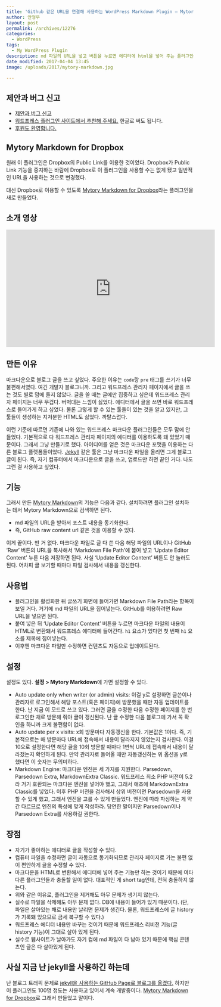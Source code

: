 ```yaml
---
title: 'Github 같은 URL을 연결해 사용하는 WordPress Markdown Plugin – Mytory Markdown'
author: 안형우
layout: post
permalink: /archives/12276
categories:
  - WordPress
tags:
  - My WordPress Plugin
description: md 파일의 URL을 넣고 버튼을 누르면 에디터에 html을 넣어 주는 플러그인이다. 자매품 Mytory Markdown for Dropbox도 있다.
date_modified: 2017-04-04 13:45
image: /uploads/2017/mytory-markdown.jpg

---
```


## 제안과 버그 신고

*   [제안과 버그 신고](https://github.com/mytory/mytory-markdown/issues)
*   [워드프레스 플러그인 사이트에서 추천해 주세요.][1] 한글로 써도 됩니다.
*   [후원도 환영합니다.][2]

## Mytory Markdown for Dropbox

원래 이 플러그인은 Dropbox의 Public Link를 이용한 것이었다. Dropbox가 Public Link 기능을 중지하는 바람에 Dropbox로 이 플러그인을 사용할 수는 없게 됐고 일반적인 URL을 사용하는 것으로 변경했다. 

대신 Dropbox로 이용할 수 있도록 [Mytory Markdown for Dropbox]라는 플러그인을 새로 만들었다.

## 소개 영상

<div class="video-container">
  <div class="video-container__inner">
  <iframe width="560" height="315" src="https://www.youtube.com/embed/wKcrIvlGVfo" frameborder="0" allowfullscreen></iframe>
  </div>
</div>

## 만든 이유

마크다운으로 블로그 글을 쓰고 싶었다. 주요한 이유는 `code`랑 `pre` 태그를 쓰기가 너무 불편해서였다. 여긴 개발자 블로그니까. 그리고 워드프레스 관리자 페이지에서 글을 쓰는 것도 별로 맘에 들지 않았다. 글을 쓸 때는 글에만 집중하고 싶은데 워드프레스 관리자 페이지는 너무 무겁다. 버벅대는 느낌이 싫었다. 에디터에서 글을 쓰면 바로 워드프레스로 들어가게 하고 싶었다. 물론 그렇게 할 수 있는 툴들이 있는 것을 알고 있지만, 그 툴들이 생성하는 지저분한 HTML도 싫었다. 까탈스럽다.

이런 기준에 따르면 기존에 나와 있는 워드프레스 마크다운 플러그인들은 모두 맘에 안 들었다. 기본적으로 다 워드프레스 관리자 페이지의 에디터를 이용하도록 돼 있었기 때문이다. 그래서 그냥 만들기로 했다. 아이디어를 얻은 것은 마크다운 포맷을 이용하는 다른 블로그 플랫폼들이었다. [Jekyll][3] 같은 툴은 그냥 마크다운 파일을 올리면 그게 블로그 글이 된다. 즉, 자기 컴퓨터에서 마크다운으로 글을 쓰고, 업로드만 하면 끝인 거다. 나도 그런 걸 사용하고 싶었다.

## 기능

그래서 만든 [Mytory Markdown][4]의 기능은 다음과 같다. 설치하려면 플러그인 설치하는 데서 Mytory Markdown으로 검색하면 된다.

* md 파일의 URL을 받아서 포스트 내용을 동기화한다.
* 즉, GitHub raw content url 같은 것을 이용할 수 있다.

이게 끝이다. 딴 거 없다. 마크다운 파일로 글 다 쓴 다음 해당 파일의 URL이나 GitHub ‘Raw’ 버튼의 URL을 복사해서 ‘Markdown File Path’에 붙여 넣고 ‘Update Editor Content’ 누른 다음 저장하면 된다. 사실 ‘Update Editor Content’ 버튼도 안 눌러도 된다. 어차피 글 보기할 때마다 파일 검사해서 내용을 갱신한다.

## 사용법

- 플러그인을 활성화한 뒤 글쓰기 화면에 들어가면 Markdown File Path라는 항목이 보일 거다. 거기에 md 파일의 URL을  집어넣는다. GitHub를 이용하려면 Raw URL을 넣으면 된다. 
- 붙여 넣은 뒤 ‘Update Editor Content’ 버튼을 누르면 마크다운 파일의 내용이 HTML로 변환돼서 워드프레스 에디터에 들어간다. `h1` 요소가 있다면 첫 번째 `h1` 요소를 제목에 집어넣는다.
- 이후엔 마크다운 파일만 수정하면 컨텐츠도 자동으로 업데이트된다.

## 설정

설정도 있다. **설정 > Mytory Markdown**에 가면 설정할 수 있다.

* Auto update only when writer (or admin) visits: 이걸 y로 설정하면 글쓴이나 관리자로 로그인해서 해당 포스트(혹은 페이지)에 방문했을 때만 자동 업데이트를 한다. 난 지금 이 모드로 쓰고 있다. 그러면 글을 수정한 다음 수정한 페이지를 한 번 로그인한 채로 방문해 줘야 글이 갱신된다. 난 글 수정한 다음 블로그에 가서 꼭 확인을 하니까 크게 불편함이 없다.
* Auto update per x visits: x회 방문마다 자동갱신을 한다. 기본값은 1이다. 즉, 기본적으로는 매 방문마다 URL에 접속해서 내용이 달라지지 않았는지 검사한다. 이걸 10으로 설정한다면 해당 글을 10회 방문할 때마다 1번씩 URL에 접속해서 내용이 달라졌는지 확인하게 된다. 만약 관리자로 들어올 때만 자동갱신하는 위 옵션을 y로 했다면 이 숫자는 무의미하다.
* Markdown Engine: 마크다운 엔진은 세 가지를 지원한다. Parsedown, Parsedown Extra, MarkdownExtra Classic. 워드프레스 최소 PHP 버전이 5.2라 거기 호환되는 마크다운 엔진을 넣어야 했고, 그래서 애초에 MarkdownExtra Classic를 넣었다. 이후 PHP 버전을 검사해서 상위 버전이면 Parsedown을 사용할 수 있게 했고, 그래서 엔진을 고를 수 있게 만들었다. 엔진에 따라 파싱하는 게 약간 다르므로 엔진의 특성에 맞게 작성하라. 당연한 말이지만 Parsedown이나 Parsedown Extra를 사용하길 권한다.

## 장점

*   자기가 좋아하는 에디터로 글을 작성할 수 있다.
*   컴퓨터 파일을 수정하면 글이 자동으로 동기화되므로 관리자 페이지로 가는 불편 없이 편안하게 글을 수정할 수 있다.
*   마크다운을 HTML로 변환해서 에디터에 넣어 주는 기능만 하는 것이기 때문에 여타 다른 플러그인들과 충돌할 일이 없다. 대표적인 게 short tag인데, 전혀 충돌하지 않는다.
*   위와 같은 이유로, 플러그인을 제거해도 아무 문제가 생기지 않는다.
*   실수로 파일을 삭제해도 아무 문제 없다. DB에 내용이 들어가 있기 때문이다. (단, 파일은 살아있는 채로 내용만 날리면 문제가 생긴다. 물론, 워드프레스에 글 history가 기록돼 있으므로 금세 복구할 수 있다.)
*   워드프레스 에디터 내용만 바꾸는 것이기 때문에 워드프레스 리비전 기능(글 history 기능)이 그대로 살아 있게 된다. 
*   실수로 웹사이트가 날아가도 자기 컴에 md 파일이 다 남아 있기 때문에 핵심 콘텐츠인 글은 다 살아있게 된다.

## 사실 지금 난 jekyll을 사용하긴 하는데

난 블로그 트래픽 문제로 [jekyll을 사용하는 GitHub Page로 블로그를 옮겼다.](https://mytory.net/기타/2014/11/04/move-to-jekyll.html) 하지만 이 플러그인도 100명 정도는 사용하고 있어서 계속 개발중이다. [Mytory Markdown for Dropbox]로 그래서 만들었고 말이다.

 [1]: http://wordpress.org/support/view/plugin-reviews/mytory-markdown
 [2]: https://www.paypal.com/cgi-bin/webscr?cmd=_donations&business=QUWVEWJ3N7M4W&lc=GA&item_name=Mytory%20Markdown&currency_code=USD&bn=PP%2dDonationsBF%3abtn_donate_SM%2egif%3aNonHosted
 [3]: http://jekyllrb.com/
 [4]: http://wordpress.org/plugins/mytory-markdown/
 [6]: http://blog.kalkin7.com/2014/01/04/mytory-markdown-plugin-using-dropbox-public-link/
 [Mytory Markdown for Dropbox]: https://mytory.net/2017/03/27/mytory-markdown-for-dropbox.html